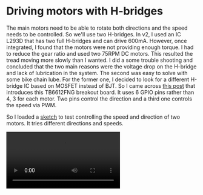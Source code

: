 # Driving motors with H-bridges

The main motors need to be able to rotate both directions and the speed needs to be controlled. So we'll use two H-bridges. In v2, I used an IC L293D that has two full H-bridges and can drive 600mA. However, once integrated, I found that the motors were not providing enough torque. I had to reduce the gear ratio and used two 75RPM DC motors. This resulted the tread moving more slowly than I wanted. I did a some trouble shooting and concluded that the two main reasons were the voltage drop on the H-bridge and lack of lubrication in the system. The second was easy to solve with some bike chain lube. For the former one, I decided to look for a different H-bridge IC based on MOSFET instead of BJT. So I came across [this post](https://dronebotworkshop.com/tb6612fng-h-bridge/) that introduces this TB6612FNG breakout board. It uses 6 GPIO pins rather than 4, 3 for each motor. Two pins control the direction and a third one controls the speed via PWM.

So I loaded a [sketch](./debug/motor_hbridge/) to test controlling the speed and direction of two motors. It tries different directions and speeds.

![drive_train](./media/IMG_1213.mov)
